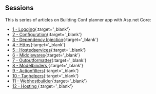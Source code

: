 ## Sessions

This is series of articles on Building Conf planner app with Asp.net Core:

- [1 - Logging](/blog/customize-logging){:target='_blank'}
- [2 - Configuration](/blog/customize-configuration){:target='_blank'}
- [3 - Dependency Injection](/blog/customize-dependency-injection){:target='_blank'}
- [4 - Https](/blog/customize-https){:target='_blank'}
- [5 - Hostedservices](/blog/customize-hostedservices){:target='_blank'}
- [6 - Middlewares](/blog/customize-middleware){:target='_blank'}
- [7 - Outputformatter](/blog/customize-outputformatter){:target='_blank'}
- [8 - Modelbinders ](/blog/customize-modelbinders){:target='_blank'}
- [9 - Actionfilters](/blog/customize-actionfilters){:target='_blank'}
- [10 - Taghelpers](/blog/customize-taghelpers){:target='_blank'}
- [11 - Webhostbuilder](/blog/customize-webhostbuilder){:target='_blank'}
- [12 - Hosting ](/blog/customize-hosting){:target='_blank'}
